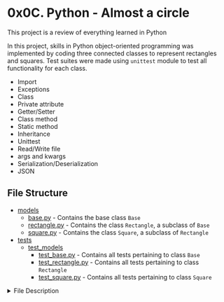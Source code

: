 # 0x0C. Python - Almost a circle

This project is a review of everything learned in Python

In this project, skills in Python object-oriented programming was implemented by coding three connected classes to represent rectangles and squares. Test suites were made using `unittest` module to test all functionality for each class.

- Import
- Exceptions
- Class
- Private attribute
- Getter/Setter
- Class method
- Static method
- Inheritance
- Unittest
- Read/Write file
- args and kwargs
- Serialization/Deserialization
- JSON

## File Structure

- [models](models)
  - [base.py](models/base.py) - Contains the base class `Base`
  - [rectangle.py](models/rectangle.py) - Contains the class `Rectangle`, a subclass of `Base`
  - [square.py](models/square.py) - Contains the class `Square`, a subclass of `Rectangle`
- [tests](tests)
  - [test_models](tests/test_models)
    - [test_base.py](tests/test_models/test_base.py) - Contains all tests pertaining to class `Base`
    - [test_rectangle.py](tests/test_models/test_rectangle.py) - Contains all tests pertaining to class `Rectangle`
    - [test_square.py](tests/test_models/test_square.py) - Contains all tests pertaining to class `Square`

<details>
<summary>File Description</summary>
<br>

## Tests

- [tests/test_models](./tests/test_models): Folder containing the following
  independently-developed test files:
  - [test_base.py](./tests/test_models/test_base.py)
  - [test_rectangle.py](./tests/test_models/test_rectangle.py)
  - [test_square.py](./tests/test_models/test_square.py)

## Classes :cl:

### Base

Represents the "base" class for all other classes in the project. Includes:

- Private class attribute `__nb_objects = 0`.
- Public instance attribute `id`.
- Class constructor `def __init__(self, id=None):`
  - If `id` is `None`, increments `__nb_objects` and assigns its value to the
    public instance attribute `id`.
  - Otherwise, sets the public instance attribute `id` to the provided `id`.
- Static method `def to_json_string(list_dictionaries):` that returns the JSON
  string serialization of a list of dictionaries.
  - If `list_dictionaries` is `None` or empty, returns the string `"[]"`.
- Class method `def save_to_file(cls, list_objs):` that writes the JSON
  serialization of a list of objects to a file.
  - The parameter `list_objs` is expected to be a list of `Base`-inherited
    instances.
  - If `list_objs` is `None`, the function saves an empty list.
  - The file is saved with the name `<cls name>.json` (ie. `Rectangle.json`)
  - Overwrites the file if it already exists.
- Static method `def from_json_string(json_string):` that returns a list of
  objects deserialized from a JSON string.
  - The parameter `json_string` is expected to be a string representing a
    list of dictionaries.
  - If `json_string` is `None` or empty, the function returns an empty list.
- Class method `def create(cls, **dictionary):` that instantiates an object with
  provided attributes.
  - Instantiates an object with the attributes given in `**dictionary`.
- Class method `def load_from_file(cls):` that returns a list of objects
  instantiated from a JSON file.
  - Reads from the JSON file `<cls name>.json` (ie. `Rectangle.json`)
  - If the file does not exist, the function returns an empty list.
- Class method `def save_to_file_csv(cls, list_objs):` that writes the CSV
  serialization of a list of objects to a file.
  - The parameter `list_objs` is expected to be a list of `Base`-inherited
    instances.
  - If `list_objs` is `None`, the function saves an empty list.
  - The file is saved with the name `<cls name>.csv` (ie. `Rectangle.csv`)
  - Serializes objects in the format `<id>,<width>,<height>,<x>,<y>` for
    `Rectangle` objects and `<id>,<size>,<x>,<y>` for `Square` objects.
- Class method `def load_from_file_csv(cls):` that returns a list of objects
  instantiated from a CSV file.
  - Reads from the CSV file `<cls name>.csv` (ie. `Rectangle.csv`)
  - If the file does not exist, the function returns an empty list.
- Static method `def draw(list_rectangles, list_squares):` that draws
  `Rectangle` and `Square` instances in a GUI window using the `turtle` module.
  - The parameter `list_rectangles` is expected to be a list of `Rectangle`
    objects to print.
  - The parameter `list_squares` is expected to be a list of `Square` objects
    to print.

### Rectangle

Represents a rectangle. Inherits from `Base` with:

- Private instance attributes `__width`, `__height`, `__x`, and `__y`.
  - Each private instance attribute features its own getter/setter.
- Class constructor `def __init__(self, width, height, x=0, y=0, id=None):`
  - If either of `width`, `height`, `x`, or `y` is not an integer, raises a
    `TypeError` exception with the message `<attribute> must be an integer`.
  - If either of `width` or `height` is >= 0, raises a `ValueError` exception
    with the message `<attribute> must be > 0`.
  - If either of `x` or `y` is less than 0, raises a `ValueError` exception
    with the message `<attribute> must be >= 0`.
- Public method `def area(self):` that returns the area of the `Rectangle`
  instance.
- Public method `def display(self):` that prints the `Rectangle` instance to
  `stdout` using the `#` character.
  - Prints new lines for the `y` coordinate and spaces for the `x` coordinate.
- Overwrite of `__str__` method to print a `Rectangle` instance in the format
  `[Rectangle] (<id>) <x>/<y>`.
- Public method `def update(self, *args, **kwargs):` that updates an instance
  of a `Rectangle` with the given attributes.
  - `*args` must be supplied in the following order:
    - 1st: `id`
    - 2nd: `width`
    - 3rd: `height`
    - 4th: `x`
    - 5th: `y`
  - `**kwargs` is expected to be a double pointer to a dictionary of new
    key/value attributes to update the `Rectangle` with.
  - `**kwargs` is skipped if `*args` exists.
- Public method `def to_dictionary(self):` that returns the dictionary
  representation of a `Rectangle` instance.

### Square

Represents a square. Inherits from `Rectangle` with:

- Class constructor `def __init__(self, size, x=0, y=0, id=None):`
  - The `width` and `height` of the `Rectangle` superclass are assigned using
    the value of `size`.
- Overwrite of `__str__` method to print a `Square` instance in the format
  `[Square] (<id>) <x>/<y>`.
- Public method `def update(self, *args, **kwargs):` that updates an instance
  of a `Square` with the given attributes.
  - `*args` must be supplied in the following order:
    - 1st: `id`
    - 2nd: `size`
    - 3rd: `x`
    - 4th: `y`
  - `**kwargs` is expected to be a double pointer to a dictoinary of new
    key/value attributes to update the `Square` with.
  - `**kwargs` is skipped if `*args` exists.
- Public method `def to_dictionary(self):` that returns the dictionary
representation of a `Square`.
</details>